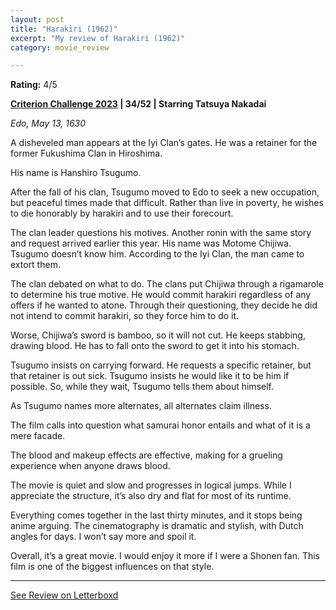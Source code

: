 ```yaml
---
layout: post
title: "Harakiri (1962)"
excerpt: "My review of Harakiri (1962)"
category: movie_review

---
```


**Rating:** 4/5

<b><a href="https://boxd.it/pXW6q">Criterion Challenge 2023</a> | 34/52 | Starring Tatsuya Nakadai</b>

<i>Edo, May 13, 1630</i>

A disheveled man appears at the Iyi Clan’s gates. He was a retainer for the former Fukushima Clan in Hiroshima.

His name is Hanshiro Tsugumo.

After the fall of his clan, Tsugumo moved to Edo to seek a new occupation, but peaceful times made that difficult. Rather than live in poverty, he wishes to die honorably by harakiri and to use their forecourt.

The clan leader questions his motives. Another ronin with the same story and request arrived earlier this year. His name was Motome Chijiwa. Tsugumo doesn’t know him. According to the Iyi Clan, the man came to extort them.

The clan debated on what to do. The clans put Chijiwa through a rigamarole to determine his true motive. He would commit harakiri regardless of any offers if he wanted to atone. Through their questioning, they decide he did not intend to commit harakiri, so they force him to do it.

Worse, Chijiwa’s sword is bamboo, so it will not cut. He keeps stabbing, drawing blood. He has to fall onto the sword to get it into his stomach.

Tsugumo insists on carrying forward. He requests a specific retainer, but that retainer is out sick. Tsugumo insists he would like it to be him if possible. So, while they wait, Tsugumo tells them about himself.

As Tsugumo names more alternates, all alternates claim illness. 

The film calls into question what samurai honor entails and what of it is a mere facade.

The blood and makeup effects are effective, making for a grueling experience when anyone draws blood.

The movie is quiet and slow and progresses in logical jumps. While I appreciate the structure, it’s also dry and flat for most of its runtime.

Everything comes together in the last thirty minutes, and it stops being anime arguing. The cinematography is dramatic and stylish, with Dutch angles for days. I won’t say more and spoil it.

Overall, it’s a great movie. I would enjoy it more if I were a Shonen fan. This film is one of the biggest influences on that style.

<hr>

[See Review on Letterboxd](https://boxd.it/5h9q6Z)
